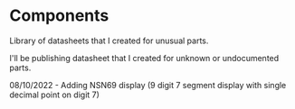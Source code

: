 # Components
Library of datasheets that I created for unusual parts.

I'll be publishing datasheet that I created for unknown or undocumented parts.

08/10/2022 - Adding NSN69 display (9 digit 7 segment display with single decimal point on digit 7)
